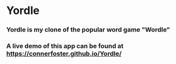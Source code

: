 # Yordle
### Yordle is my clone of the popular word game "Wordle" 
### A live demo of this app can be found at https://connerfoster.github.io/Yordle/


